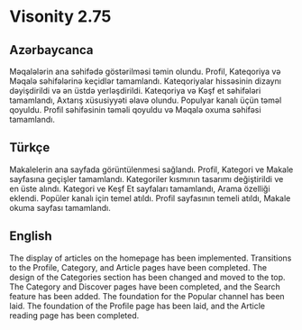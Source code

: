 # Visonity 2.75


## Azərbaycanca
Məqalələrin ana səhifədə göstərilməsi təmin olundu. Profil, Kateqoriya və Məqalə səhifələrinə keçidlər tamamlandı. Kateqoriyalar hissəsinin dizaynı dəyişdirildi və ən üstdə yerləşdirildi. Kateqoriya və Kəşf et səhifələri tamamlandı, Axtarış xüsusiyyəti əlavə olundu. Populyar kanalı üçün təməl qoyuldu. Profil səhifəsinin təməli qoyuldu və Məqalə oxuma səhifəsi tamamlandı.

## Türkçe
Makalelerin ana sayfada görüntülenmesi sağlandı. Profil, Kategori ve Makale sayfasına geçişler tamamlandı. Kategoriler kısmının tasarımı değiştirildi ve en üste alındı. Kategori ve Keşf Et sayfaları tamamlandı, Arama özelliği eklendi. Popüler kanalı için temel atıldı. Profil sayfasının temeli atıldı, Makale okuma sayfası tamamlandı.

## English
The display of articles on the homepage has been implemented. Transitions to the Profile, Category, and Article pages have been completed. The design of the Categories section has been changed and moved to the top. The Category and Discover pages have been completed, and the Search feature has been added. The foundation for the Popular channel has been laid. The foundation of the Profile page has been laid, and the Article reading page has been completed.